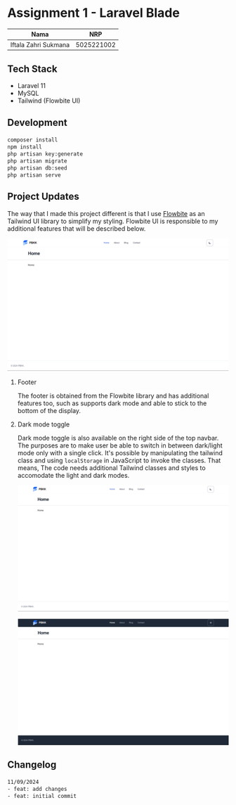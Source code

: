 # Assignment 1 - Laravel Blade

| Nama | NRP |
| :----: | :-: |
| Iftala Zahri Sukmana | 5025221002 |


## Tech Stack
- Laravel 11
- MySQL
- Tailwind (Flowbite UI)

## Development

```
composer install
npm install
php artisan key:generate
php artisan migrate
php artisan db:seed
php artisan serve
```

## Project Updates
The way that I made this project different is that I use [Flowbite](https://flowbite.com/) as an Tailwind UI library to simplify my styling. Flowbite UI is responsible to my additional features that will be described below.

![default](resources/assets/default.png)

1. Footer
   
   The footer is obtained from the Flowbite library and has additional features too, such as supports dark mode and able to stick to the bottom of the display.

2. Dark mode toggle
   
   Dark mode toggle is also available on the right side of the top navbar. The purposes are to make user be able to switch in between dark/light mode only with a single click. It's possible by manipulating the tailwind class and using `localStorage` in JavaScript to invoke the classes. That means, The code needs additional Tailwind classes and styles to accomodate the light and dark modes.

   ![light mode](resources/assets/lightmode.png)

   ![dark mode](resources/assets/darkmode.png)

## Changelog
```
11/09/2024
- feat: add changes
- feat: initial commit
```
